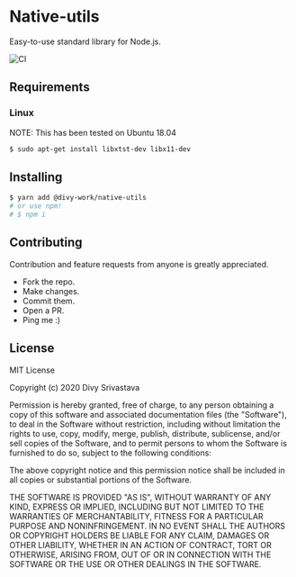 # Native-utils

Easy-to-use standard library for Node.js.

![CI](https://github.com/divy-work/native-utils/workflows/CI/badge.svg)

## Requirements

### Linux

NOTE: This has been tested on Ubuntu 18.04
```sh
$ sudo apt-get install libxtst-dev libx11-dev
```

## Installing

```sh
$ yarn add @divy-work/native-utils
# or use npm!
# $ npm i
```

## Contributing

Contribution and feature requests from anyone is greatly appreciated.

* Fork the repo.
* Make changes.
* Commit them.
* Open a PR.
* Ping me :)

## License

MIT License

Copyright (c) 2020 Divy Srivastava

Permission is hereby granted, free of charge, to any person obtaining a copy
of this software and associated documentation files (the "Software"), to deal
in the Software without restriction, including without limitation the rights
to use, copy, modify, merge, publish, distribute, sublicense, and/or sell
copies of the Software, and to permit persons to whom the Software is
furnished to do so, subject to the following conditions:

The above copyright notice and this permission notice shall be included in all
copies or substantial portions of the Software.

THE SOFTWARE IS PROVIDED "AS IS", WITHOUT WARRANTY OF ANY KIND, EXPRESS OR
IMPLIED, INCLUDING BUT NOT LIMITED TO THE WARRANTIES OF MERCHANTABILITY,
FITNESS FOR A PARTICULAR PURPOSE AND NONINFRINGEMENT. IN NO EVENT SHALL THE
AUTHORS OR COPYRIGHT HOLDERS BE LIABLE FOR ANY CLAIM, DAMAGES OR OTHER
LIABILITY, WHETHER IN AN ACTION OF CONTRACT, TORT OR OTHERWISE, ARISING FROM,
OUT OF OR IN CONNECTION WITH THE SOFTWARE OR THE USE OR OTHER DEALINGS IN THE
SOFTWARE.
